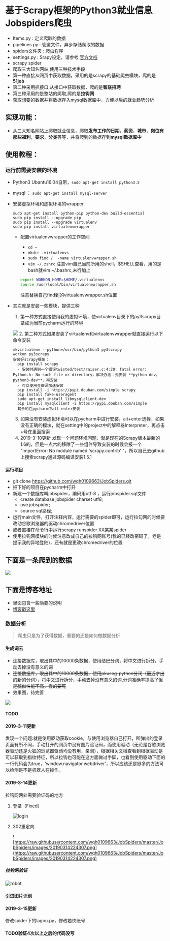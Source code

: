 # 基于Scrapy框架的Python3就业信息Jobspiders爬虫
* Items.py : 定义爬取的数据
* pipelines.py : 管道文件，异步存储爬取的数据
* spiders文件夹 : 爬虫程序
* settings.py : Srapy设定，请参考 [官方文档](https://scrapy-chs.readthedocs.io/zh_CN/latest/topics/settings.html#topics-settings-ref)
* scrapy spider
* 爬取三大知名网站,使用三种技术手段
* 第一种直接从网页中获取数据，采用的是scrapy的基础爬虫模块，爬的是**51job**
* 第二种采用扒接口,从接口中获取数据，爬的是**智联招聘**
* 第三种采用的是整站的爬取,爬的是**拉钩网**
* 获取想要的数据并将数据存入mysql数据库中，方便以后的就业趋势分析
## 实现功能：
* 从三大知名网站上爬取就业信息，爬取**发布工作的日期**，**薪资**，**城市**，**岗位有那些福利**，**要求**，**分类**等等，并将爬到的数据存到**mysql数据库中**
##  使用教程：
###  运行前需要安装的环境
* Python3 Ubantu16.04自带，```sudo apt-get install python3.5```
* mysql ： ```sudo apt-get install mysql-server```
* 安装虚拟环境和虚拟环境的wrapper
  ```
  sudo apt-get install python-pip python-dev build-essential
  sudo pip install --upgrade pip
  sudo pip install --upgrade virtualenv
  sudo pip install virtualenvwrapper
  ```
  - 配置virtualenvwrapper的工作空间

      - ```cd ~```
      - ```mkdir .virtualenvs```
      - ```sudo find /  -name virtualenvwrapper.sh```
      - ```vim ~/.zshrc``` 注意vim自己当前所用的shell，$SHELL查看，用的是bash就vim ~/.bashrc,末行加上
      ```Bash
      export WORKON_HOME=$HOME/.virtualenvs
      source /usr/local/bin/virtualenvwrapper.sh
      ``` 
      注意替换自己find到的virtualenvwrapper.sh位置

* 其次就是安装一些模块，提供三种
  1. 第一种方式直接使用我的虚拟环境，使virtualenv目录下的py3scrapy目录成为当前pycharm运行的环境  

  ![](https://github.com/wqh0109663/JobSpiders/raw/master/JobSpiders/images/virtualenv.png)
  2. 第二种方式如果安装了virtualenv和virtualenvwrapper就直接运行以下命令安装
    ```
    mkvirtualenv --python=/usr/bin/python3 py3scrapy
    workon py3scrapy
    安装好scrapy框架：
      pip install scrapy
      - 安装时遇到一个错误twisted/test/raiser.c:4:20: fatal error: Python.h: No such file or directory，解决办法：先安装 **python-dev，python3-dev**，再安装
      - 可以使用豆瓣源加速安装
      pip install -i https://pypi.douban.com/simple scrapy
      pip install fake-useragent
      sudo apt-get install libmysqlclient-dev
      pip install mysqlclient -i https://pypi.douban.com/simple
      其余的在pycharm中alt enter安装

   ```

  3. 如果没有安装虚拟环境可以在pycharm中进行安装，alt+enter选择，如果没有正确的模块，就在setting中的project中的解释器Interpreter，再点击+号在里面搜索
  4. 2019-3-10更新 发现一个问题环境问题，就是现在的Scrapy版本最新的1.6的，但是一点六的移除了一些组件导致安装的时候会报一个 "ImportError: No module named 'scrapy.contrib' "，所以自己去github上搜索scrapy通过源码编译安装1.5.1
####  运行项目
* git clone https://github.com/wqh0109663/JobSpiders.git
* 把下好的项目在pycharm中打开
* 新建一个数据库叫jobspider，编码用utf-8 ，运行jobspider.sql文件
  - create database jobspider charset utf8;
  - use jobspider;
  - source sql路径;
* 运行main文件，打开注释内容，运行需要的spider即可，运行拉勾网的时候要改动谷歌浏览器的驱动chromedriver位置
* 或者直接在命令行中运行scrapy runspider XX某某spider
* 使用拉钩网模块的时候注意改成自己的拉钩网账号(我的已经改密码了，老是提示我的异地登陆)，还有就是更改chromedriver的位置

##  下面是一条爬到的数据

![](https://github.com/wqh0109663/JobSpiders/raw/master/JobSpiders/images/java.png)   

##  下面是博客地址
* 里面包含一些简要的说明
* [博客戳这里](https://blog.csdn.net/qq_36992605/article/details/81382110)

### 数据分析
> 爬虫只是为了获得数据，重要的还是如何做数据分析

#### 生成词云
* 连接数据库，取出其中的10000条数据，使用结巴分词，将中文进行拆分，手动去掉没有意义的词
* ~~连接数据库，取出其中的10000条数据，使用pkuseg-python分词（最近才出的新的分词），将中文进行拆分，手动去掉没有意义的词,分词准确率提高了但是貌似性能不高，慢的要死~~
* 效果图，待完善  

![](https://github.com/wqh0109663/JobSpiders/raw/master/data/image.png)

#### TODO

#### 2019-3-11更新
发现一个问题:就是使用驱动获取cookie，与使用浏览器自己打开，所弹出的登录页面有所不同，手动打开的网页中没有图片验证码，而使用驱动（无论是谷歌浏览器驱动还是火狐的浏览器驱动均没有用，亲测），根据相关文档查看到根据驱动是可以获取到指纹特征，所以拉钩也可能在这方面做过手脚，也看到使用驱动下面的一行代码会为true，‘window.navigator.webdriver’，所以应该还是挺多的方法可以检测是不是机器人在操作。
#### 2019-3-14更新
拉钩网两处需要验证码的地方
1. 登录（Fixed）

    ![login](https://raw.githubusercontent.com/wqh0109663/JobSpiders/master/JobSpiders/images/login.png)

2. 302重定向  

    ![https://raw.githubusercontent.com/wqh0109663/JobSpiders/master/JobSpiders/images/20190314224307.png](https://raw.githubusercontent.com/wqh0109663/JobSpiders/master/JobSpiders/images/20190314224307.png)
##### 拉钩网验证  

   ![robot](https://raw.githubusercontent.com/wqh0109663/JobSpiders/master/JobSpiders/images/robot.png)

#### 引进图片识别
#### 2019-3-15更新
修改spider下的lagou.py，修改若快账号
#### TODO验证4次以上之后的代码没写
